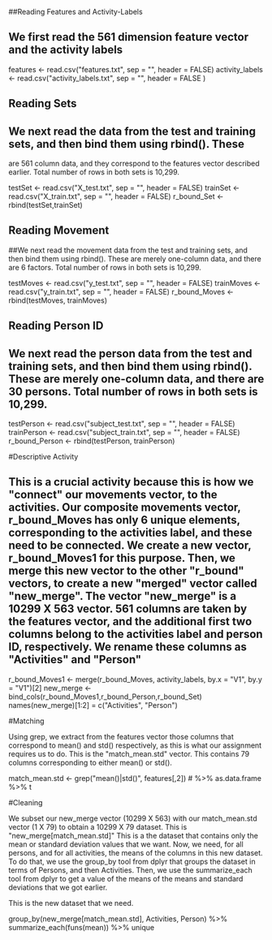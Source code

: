 ##Reading Features and Activity-Labels 
## We first read the 561 dimension feature vector and the activity labels

features <- read.csv("features.txt", sep = "", header = FALSE)
activity_labels <- read.csv("activity_labels.txt", sep = "", header = FALSE )

## Reading Sets
## We next read the data from the test and training sets, and then bind them using rbind(). These
are 561 column data, and they correspond to the features vector described earlier. Total number of rows in both sets is 10,299. 


testSet <- read.csv("X_test.txt", sep = "", header = FALSE)
trainSet <- read.csv("X_train.txt", sep = "", header = FALSE)
r_bound_Set <- rbind(testSet,trainSet)

## Reading Movement

##We next read the movement data from the test and training sets, and then bind them using rbind(). These are merely one-column data, and there are 6 factors. Total number of rows in both sets is 10,299. 


testMoves <- read.csv("y_test.txt", sep = "", header = FALSE)
trainMoves <- read.csv("y_train.txt", sep = "", header = FALSE)
r_bound_Moves <- rbind(testMoves, trainMoves)


## Reading Person ID 

## We next read the person data from the test and training sets, and then bind them using rbind(). These are merely one-column data, and there are 30 persons. Total number of rows in both sets is 10,299.

testPerson <- read.csv("subject_test.txt", sep = "", header = FALSE)
trainPerson <- read.csv("subject_train.txt", sep = "", header = FALSE)
r_bound_Person <- rbind(testPerson, trainPerson)

#Descriptive Activity

## This is a crucial activity because this is how we "connect" our movements vector, to the activities. Our composite movements vector, r_bound_Moves has only 6 unique elements, corresponding to the activities label, and these need to be connected. We create a new vector, r_bound_Moves1 for this purpose. Then, we merge this new vector to the other "r_bound" vectors, to create a new "merged" vector called "new_merge". The vector "new_merge" is a 10299 X 563 vector. 561 columns are taken by the features vector, and the additional first two columns belong to the activities label and person ID, respectively. We rename these columns as "Activities" and "Person" 

r_bound_Moves1 <- merge(r_bound_Moves, activity_labels, by.x = "V1", by.y = "V1")[2]
new_merge <- bind_cols(r_bound_Moves1,r_bound_Person,r_bound_Set)
names(new_merge)[1:2] = c("Activities", "Person")


#Matching

Using grep, we extract from the features vector those columns that correspond to mean() and std() respectively, as this is what our assignment requires us to do. This is the "match_mean.std" vector. This contains 79 columns corresponding to either mean() or std(). 


match_mean.std <- grep("mean()|std()", features[,2]) # %>% as.data.frame %>% t 



#Cleaning 

We subset our new_merge vector (10299 X 563) with our match_mean.std vector (1 X 79) to obtain a 10299 X 79 dataset. This is "new_merge[match_mean.std]" This is a the dataset that contains only the mean or standard deviation values that we want. Now, we need, for all persons, and for all activities, the means of the columns in this new dataset. To do that, we use the group_by tool from dplyr that groups the dataset in terms of Persons, and then Activities. Then, we use the summarize_each tool from dplyr to get a value of the means of the means and standard deviations that we got earlier. 

This is the new dataset that we need. 

group_by(new_merge[match_mean.std], Activities, Person) %>% summarize_each(funs(mean)) %>% unique
  
  
